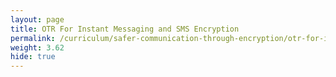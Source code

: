 ```yaml
---
layout: page
title: OTR For Instant Messaging and SMS Encryption
permalink: /curriculum/safer-communication-through-encryption/otr-for-instant-messaging-and-sms-encryption/
weight: 3.62
hide: true
---
```

